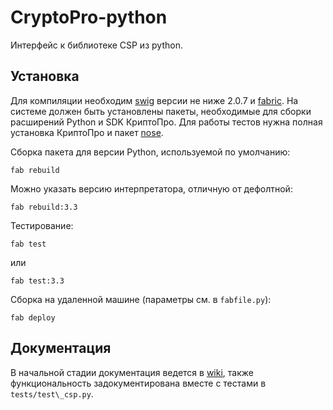 # CryptoPro-python

Интерфейс к библиотеке CSP из python.

## Установка

Для компиляции необходим [swig](http://www.swig.org) версии не ниже 2.0.7 и
[fabric](https://pypi.python.org/pypi/Fabric). На системе должен быть
установлены пакеты, необходимые для сборки расширений Python и SDK КриптоПро.
Для работы тестов нужна полная установка КриптоПро и пакет [nose](https://pypi.python.org/pypi/nose).

Сборка пакета для версии Python, используемой по умолчанию:
```
fab rebuild
```

Можно указать версию интерпретатора, отличную от дефолтной:
```
fab rebuild:3.3
```

Тестирование:

```
fab test
```

или

```
fab test:3.3
```

Сборка на удаленной машине (параметры см. в `fabfile.py`):
```
fab deploy
```

## Документация

В начальной стадии документация ведется в
[wiki](https://bitbucket.org/andviro/cpro-py/wiki), также функциональность
задокументирована вместе с тестами в `tests/test\_csp.py`.
